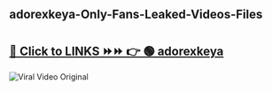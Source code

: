 
 ## adorexkeya-Only-Fans-Leaked-Videos-Files

# <h2><a href="https://mediaupload.pro?adorexkeya">🔗 Click to LINKS ⏩⏩ 👉 🟢 adorexkeya </a></h2>

<a href="https://mediaupload.pro?adorexkeya" rel="nofollow" data-target="animated-image.originalLink"><img src="https://i.ibb.co.com/xMMVF88/686577567.gif" alt="Viral Video Original" style="max-width: 100%; display: inline-block;" data-target="animated-image.originalImage"></a>